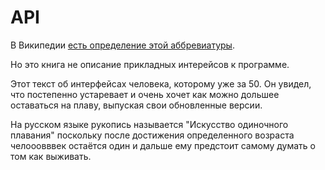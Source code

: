 # API

В Википедии [есть определение этой аббревиатуры](https://ru.wikipedia.org/wiki/API).

Но это книга не описание прикладных интерейсов к программе.

Этот текст об интерфейсах человека, которому уже за 50. Он увидел, что постепенно устаревает и очень хочет как можно дольшее оставаться на плаву, выпуская свои обновленные версии.

На русском языке рукопись называется "Искусство одиночного плавания" поскольку после достижения определенного возраста челооовввек остаётся один и дальше ему предстоит самому думать о том как выживать.

